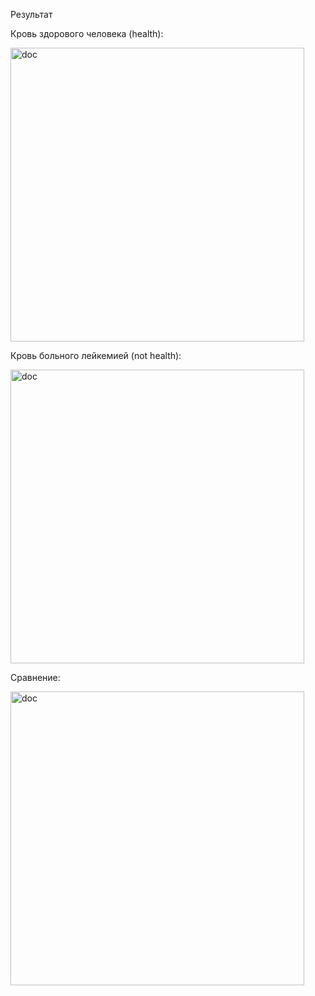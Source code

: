 Результат

Кровь здорового человека (health):

<img width="470" alt="doc" src="https://user-images.githubusercontent.com/30354748/113479196-49420200-9496-11eb-8dad-1230e2a6823f.png">


Кровь больного лейкемией (not health):

<img width="470" alt="doc" src="https://user-images.githubusercontent.com/30354748/113479212-6676d080-9496-11eb-968e-284b2d87b22f.png">

Сравнение:

<img width="470" alt="doc" src="https://user-images.githubusercontent.com/30354748/113479617-c9696700-9498-11eb-80fe-e400ba70a7ed.jpg">

